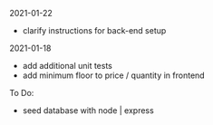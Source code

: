 2021-01-22

* clarify instructions for back-end setup


2021-01-18 

* add additional unit tests
* add minimum floor to price / quantity in frontend


To Do:

* seed database with node | express
